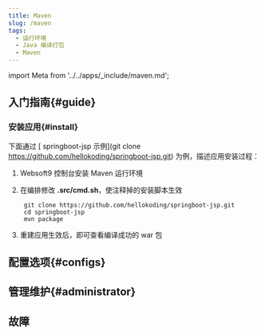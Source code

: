 ```yaml
---
title: Maven
slug: /maven
tags:
  - 运行环境
  - Java 编译打包
  - Maven
---
```


import Meta from '../../apps/_include/maven.md';

<Meta name="meta" />

## 入门指南{#guide}

### 安装应用{#install}

下面通过 [ springboot-jsp 示例](git clone https://github.com/hellokoding/springboot-jsp.git) 为例，描述应用安装过程：

1. Websoft9 控制台安装 Maven 运行环境


2. 在编排修改 **.src/cmd.sh**，使注释掉的安装脚本生效
   ```
    git clone https://github.com/hellokoding/springboot-jsp.git
    cd springboot-jsp
    mvn package
   ```

3. 重建应用生效后，即可查看编译成功的 war 包 

## 配置选项{#configs}


## 管理维护{#administrator}


## 故障